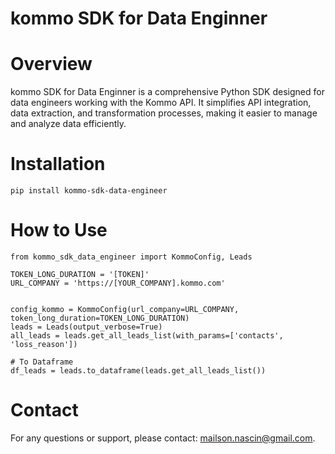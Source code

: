 # kommo SDK for Data Enginner

# Overview
kommo SDK for Data Enginner is a comprehensive Python SDK designed for data engineers working with the Kommo API. It simplifies API integration, data extraction, and transformation processes, making it easier to manage and analyze data efficiently.

# Installation
```
pip install kommo-sdk-data-engineer
```

# How to Use
```
from kommo_sdk_data_engineer import KommoConfig, Leads

TOKEN_LONG_DURATION = '[TOKEN]'
URL_COMPANY = 'https://[YOUR_COMPANY].kommo.com'


config_kommo = KommoConfig(url_company=URL_COMPANY, token_long_duration=TOKEN_LONG_DURATION)
leads = Leads(output_verbose=True)
all_leads = leads.get_all_leads_list(with_params=['contacts', 'loss_reason'])

# To Dataframe
df_leads = leads.to_dataframe(leads.get_all_leads_list())
```

# Contact
For any questions or support, please contact: mailson.nascin@gmail.com.